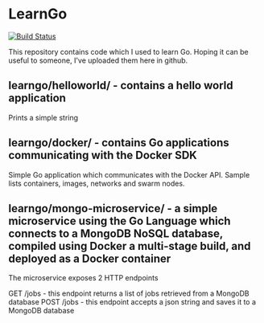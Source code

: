 # LearnGo

[![Build Status](https://travis-ci.org/donvito/learngo.svg?branch=master)](https://travis-ci.org/donvito/learngo)

This repository contains code which I used to learn Go. Hoping it can be useful to someone, I've uploaded them here in github.

## learngo/helloworld/ - contains a hello world application

Prints a simple string

## learngo/docker/ - contains Go applications communicating with the Docker SDK

Simple Go application which communicates with the Docker API. Sample lists containers, images, networks and swarm nodes.

## learngo/mongo-microservice/ - a simple microservice using the Go Language which connects to a MongoDB NoSQL database, compiled using Docker a multi-stage build, and deployed as a Docker container

The microservice exposes 2 HTTP endpoints

GET /jobs - this endpoint returns a list of jobs retrieved from a MongoDB database
POST /jobs - this endpoint accepts a json string and saves it to a MongoDB database
 
